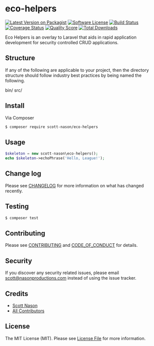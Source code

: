 # eco-helpers

[![Latest Version on Packagist][ico-version]][link-packagist]
[![Software License][ico-license]](LICENSE.md)
[![Build Status][ico-travis]][link-travis]
[![Coverage Status][ico-scrutinizer]][link-scrutinizer]
[![Quality Score][ico-code-quality]][link-code-quality]
[![Total Downloads][ico-downloads]][link-downloads]



Eco Helpers is an overlay to Laravel that aids in rapid application development for
security controlled CRUD applications.



## Structure

If any of the following are applicable to your project, then the directory structure should follow industry best practices by being named the following.

bin/
src/


## Install

Via Composer

``` bash
$ composer require scott-nason/eco-helpers
```

## Usage

``` php
$skeleton = new scott-nason\eco-helpers();
echo $skeleton->echoPhrase('Hello, League!');
```

## Change log

Please see [CHANGELOG](CHANGELOG.md) for more information on what has changed recently.

## Testing

``` bash
$ composer test
```

## Contributing

Please see [CONTRIBUTING](CONTRIBUTING.md) and [CODE_OF_CONDUCT](CODE_OF_CONDUCT.md) for details.

## Security

If you discover any security related issues, please email scott@nasonproductions.com instead of using the issue tracker.

## Credits

- [Scott Nason][link-author]
- [All Contributors][link-contributors]

## License

The MIT License (MIT). Please see [License File](LICENSE.md) for more information.

[ico-version]: https://img.shields.io/packagist/v/scott-nason/eco-helpers.svg?style=flat-square
[ico-license]: https://img.shields.io/badge/license-MIT-brightgreen.svg?style=flat-square
[ico-travis]: https://img.shields.io/travis/scott-nason/eco-helpers/master.svg?style=flat-square
[ico-scrutinizer]: https://img.shields.io/scrutinizer/coverage/g/scott-nason/eco-helpers.svg?style=flat-square
[ico-code-quality]: https://img.shields.io/scrutinizer/g/scott-nason/eco-helpers.svg?style=flat-square
[ico-downloads]: https://img.shields.io/packagist/dt/scott-nason/eco-helpers.svg?style=flat-square

[link-packagist]: https://packagist.org/packages/scott-nason/eco-helpers
[link-travis]: https://travis-ci.org/scott-nason/eco-helpers
[link-scrutinizer]: https://scrutinizer-ci.com/g/scott-nason/eco-helpers/code-structure
[link-code-quality]: https://scrutinizer-ci.com/g/scott-nason/eco-helpers
[link-downloads]: https://packagist.org/packages/scott-nason/eco-helpers
[link-author]: https://github.com/stnason
[link-contributors]: ../../contributors
